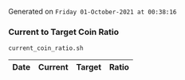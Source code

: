 Generated on `Friday 01-October-2021 at 00:38:16`

### Current to Target Coin Ratio
`current_coin_ratio.sh`

Date|Current|Target|Ratio
---|---|---|---
